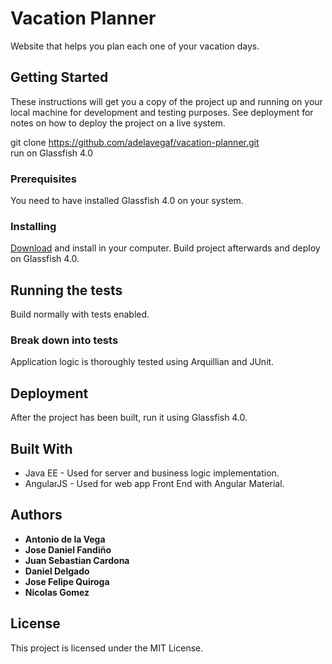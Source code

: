 # Vacation Planner

Website that helps you plan each one of your vacation days.

## Getting Started

These instructions will get you a copy of the project up and running on your local machine for development and testing purposes. See deployment for notes on how to deploy the project on a live system.  

git clone https://github.com/adelavegaf/vacation-planner.git  
run on Glassfish 4.0 

### Prerequisites

You need to have installed Glassfish 4.0 on your system.

### Installing

[Download](https://glassfish.java.net/download-archive.html) and install in your computer.
Build project afterwards and deploy on Glassfish 4.0.

## Running the tests

Build normally with tests enabled.

### Break down into tests

Application logic is thoroughly tested using Arquillian and JUnit.

## Deployment

After the project has been built, run it using Glassfish 4.0.

## Built With

* Java EE - Used for server and business logic implementation.
* AngularJS - Used for web app Front End with Angular Material.

## Authors

* **Antonio de la Vega**
* **Jose Daniel Fandiño**
* **Juan Sebastian Cardona**
* **Daniel Delgado**
* **Jose Felipe Quiroga**
* **Nicolas Gomez**

## License

This project is licensed under the MIT License.
